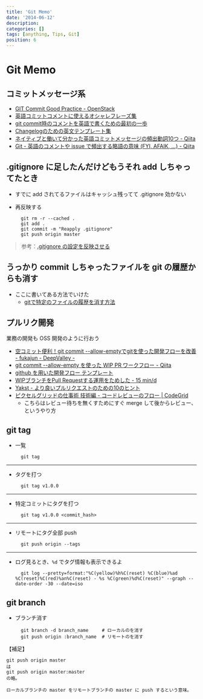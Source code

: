 ```yaml
---
title: 'Git Memo'
date: '2014-06-12'
description:
categories: []
tags: [anything, Tips, Git]
position: 6
---
```


# Git Memo

## コミットメッセージ系

- [GIT Commit Good Practice - OpenStack](https://wiki.openstack.org/wiki/GitCommitMessages)
- [英語コミットコメントに使えるオシャレフレーズ集](http://qiita.com/ken_c_lo/items/4cb49f0fb74e8778804d)
- [git commit時のコメントを英語で書くための最初の一歩](http://www.sssg.org/blogs/hiro345/archives/11721.html)
- [Changelogのための英文テンプレート集](http://d.hatena.ne.jp/pyopyopyo/20070920/p1)
- [ネイティブと働いて分かった英語コミットメッセージの頻出動詞10つ - Qiita](http://qiita.com/gogotanaka/items/b65e1b081fa976e5d754)
- [Git - 英語のコメントや issue で頻出する略語の意味 (FYI, AFAIK, ...) - Qiita](http://qiita.com/uasi/items/86c3a09d17792ab62dfe)


## .gitignore に足したんだけどもうそれ add しちゃってたとき

- すでに add されてるファイルはキャッシュ残ってて .gitignore 効かない
- 再反映する

        git rm -r --cached .
        git add .
        git commit -m "Reapply .gitignore"
        git push origin master

> 参考：[.gitignore の設定を反映させる](http://qiita.com/Potof_/items/c75eba9cfa72819506de)


## うっかり commit しちゃったファイルを git の履歴からも消す

- ここに書いてある方法でいけた
    - [gitで特定のファイルの履歴を消す方法](http://d.hatena.ne.jp/ichhi/20110825/1314300975)


## プルリク開発

業務の開発も OSS 開発のように行おう

- [空コミット便利！git commit --allow-emptyでgitを使った開発フローを改善 - fukajun - DeepValley -](http://fukajun.org/25)
- [git commit --allow-empty を使った WIP PR ワークフロー - Qiita](http://qiita.com/a-suenami/items/129e09f8550f31e4c2da)
- [github を用いた開発フロー テンプレート](http://pepabo.github.io/docs/github/workflow.html)
- [WIPブランチをPull Requestする運用をためした - 15 min/d](http://bouzuya.hatenablog.com/entry/2014/04/02/235959)
- [Yakst - より良いプルリクエストのための10のヒント](http://yakst.com/ja/posts/1625)
- [ピクセルグリッドの仕事術 技術編 - コードレビューのフロー | CodeGrid](https://app.codegrid.net/entry/code-review)
    - こちらはレビュー待ちを無くすためにすぐ merge して後からレビュー、というやり方


## git tag

- 一覧

        git tag

___

- タグを打つ

        git tag v1.0.0

___

- 特定コミットにタグを打つ

        git tag v1.0.0 <commit_hash>

___

- リモートにタグ全部 push

        git push origin --tags

___

- ログ見るとき、`%d` でタグ情報も表示できるよ

        git log --pretty=format:"%C(yellow)%h%C(reset) %C(blue)%ad %C(reset)%C(red)%an%C(reset) - %s %C(green)%d%C(reset)" --graph --date-order -30 --date=iso


## git branch

- ブランチ消す

        git branch -d branch_name     # ローカルのを消す
        git push origin :branch_name  # リモートのを消す

【補足】

    git push origin master
    は
    git push origin master:master
    の略。

    ローカルブランチの master をリモートブランチの master に push するという意味。



<br/><br/><br/>

